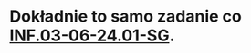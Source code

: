 # Dokładnie to samo zadanie co [INF.03-06-24.01-SG](https://github.com/co-za-niutki/INF.03/tree/main/2024/01/INF.03-06-24.01-SG).
